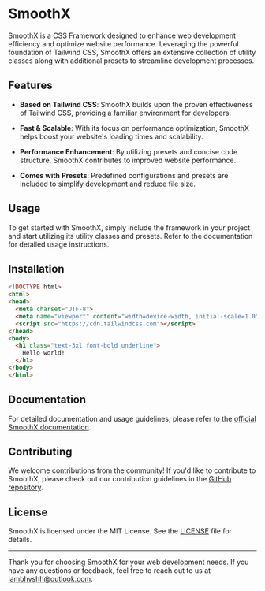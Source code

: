 # SmoothX

SmoothX is a CSS Framework designed to enhance web development efficiency and optimize website performance. Leveraging the powerful foundation of Tailwind CSS, SmoothX offers an extensive collection of utility classes along with additional presets to streamline development processes.

## Features

- **Based on Tailwind CSS**: SmoothX builds upon the proven effectiveness of Tailwind CSS, providing a familiar environment for developers.
  
- **Fast & Scalable**: With its focus on performance optimization, SmoothX helps boost your website's loading times and scalability.
  
- **Performance Enhancement**: By utilizing presets and concise code structure, SmoothX contributes to improved website performance.
  
- **Comes with Presets**: Predefined configurations and presets are included to simplify development and reduce file size.

## Usage

To get started with SmoothX, simply include the framework in your project and start utilizing its utility classes and presets. Refer to the documentation for detailed usage instructions.

## Installation

```html
<!DOCTYPE html>
<html>
<head>
  <meta charset="UTF-8">
  <meta name="viewport" content="width=device-width, initial-scale=1.0">
  <script src="https://cdn.tailwindcss.com"></script>
</head>
<body>
  <h1 class="text-3xl font-bold underline">
    Hello world!
  </h1>
</body>
</html>
```

## Documentation

For detailed documentation and usage guidelines, please refer to the [official SmoothX documentation](https://smoothx-docs.example.com).

## Contributing

We welcome contributions from the community! If you'd like to contribute to SmoothX, please check out our contribution guidelines in the [GitHub repository](https://github.com/smoothx).

## License

SmoothX is licensed under the MIT License. See the [LICENSE](LICENSE) file for details.

---

Thank you for choosing SmoothX for your web development needs. If you have any questions or feedback, feel free to reach out to us at [iambhvshh@outlook.com](mailto:iambhvshh@outlook.com).
